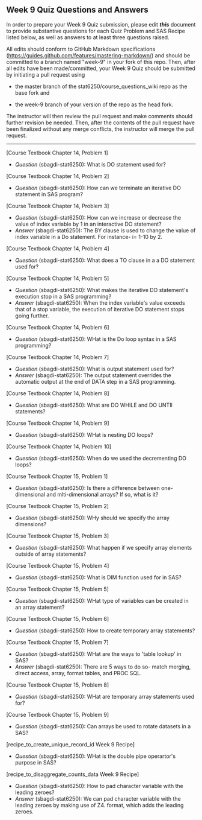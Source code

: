 ## Week 9 Quiz Questions and Answers

In order to prepare your Week 9 Quiz submission, please edit ***this*** document to provide substantive questions for each Quiz Problem and SAS Recipe listed below, as well as answers to at least three questions raised.

All edits should conform to GitHub Markdown specifications (https://guides.github.com/features/mastering-markdown/) and should be committed to a branch named "week-9" in your fork of this repo. Then, after all edits have been made/committed, your Week 9 Quiz should be submitted by initiating a pull request using

- the master branch of the stat6250/course_questions_wiki repo as the base fork and

- the week-9 branch of your version of the repo as the head fork.

The instructor will then review the pull request and make comments should further revision be needed. Then, after the contents of the pull request have been finalized without any merge conflicts, the instructor will merge the pull request.

********************************************************************************



[Course Textbook Chapter 14, Problem 1]
- *Question* (sbagdi-stat6250): What is DO statement used for?



[Course Textbook Chapter 14, Problem 2]
- *Question* (sbagdi-stat6250): How can we terminate an iterative DO statement in SAS program?



[Course Textbook Chapter 14, Problem 3]
- *Question* (sbagdi-stat6250): How can we increase or decrease the value of index variable by 1 in an interactive DO statement?
- *Answer* (sbagdi-stat6250): The BY clause is used to change the value of index variable in a Do statement. For instance- i= 1-10 by 2.



[Course Textbook Chapter 14, Problem 4]
- *Question* (sbagdi-stat6250): What does a TO clause in a a DO statement used for?



[Course Textbook Chapter 14, Problem 5]
- *Question* (sbagdi-stat6250): What makes the iterative DO statement's execution stop in a SAS programming?
- *Answer* (sbagdi-stat6250): When the index variable's value exceeds that of a stop variable, the execution of iterative DO statement stops going further.



[Course Textbook Chapter 14, Problem 6]
- *Question* (sbagdi-stat6250): WHat is the Do loop syntax in a SAS programming?



[Course Textbook Chapter 14, Problem 7]
- *Question* (sbagdi-stat6250): What is output statement used for?
- *Answer* (sbagdi-stat6250): The output statement overrides the automatic output at the end of DATA step in a SAS programming.



[Course Textbook Chapter 14, Problem 8]
- *Question* (sbagdi-stat6250): What are DO WHILE and DO UNTIl statements?



[Course Textbook Chapter 14, Problem 9]
- *Question* (sbagdi-stat6250): WHat is nesting DO loops?



[Course Textbook Chapter 14, Problem 10]
- *Question* (sbagdi-stat6250): When do we used the decrementing DO loops?



[Course Textbook Chapter 15, Problem 1]
- *Question* (sbagdi-stat6250): Is there a difference between one-dimensional and mlti-dimensional arrays? If so, what is it?



[Course Textbook Chapter 15, Problem 2]
- *Question* (sbagdi-stat6250): WHy should we specify the array dimensions?



[Course Textbook Chapter 15, Problem 3]
- *Question* (sbagdi-stat6250): What happen if we specify array elements outside of array statements?



[Course Textbook Chapter 15, Problem 4]
- *Question* (sbagdi-stat6250): What is DIM function used for in SAS?



[Course Textbook Chapter 15, Problem 5]
- *Question* (sbagdi-stat6250): WHat type of variables can be created in an array statement?



[Course Textbook Chapter 15, Problem 6]
- *Question* (sbagdi-stat6250): How to create temporary array statements?



[Course Textbook Chapter 15, Problem 7]
- *Question* (sbagdi-stat6250): WHat are the ways to 'table lookup' in SAS?
- *Answer* (sbagdi-stat6250): There are 5 ways to do so- match merging, direct access, array, format tables, and PROC SQL. 



[Course Textbook Chapter 15, Problem 8]
- *Question* (sbagdi-stat6250): WHat are temporary array statements used for?



[Course Textbook Chapter 15, Problem 9]
- *Question* (sbagdi-stat6250): Can arrays be used to rotate datasets in a SAS?



[recipe_to_create_unique_record_id Week 9 Recipe]
- *Question* (sbagdi-stat6250): WHat is the double pipe operartor's purpose in SAS?



[recipe_to_disaggregate_counts_data Week 9 Recipe]
- *Question* (sbagdi-stat6250): How to pad character variable with the leading zeroes?
- *Answer* (sbagdi-stat6250): We can pad character variable with the leading zeroes by making use of Z4. format, which adds the leading zeroes.


